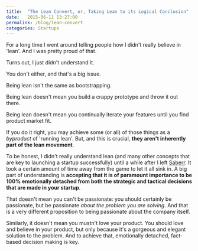 ```yaml
---
title:  "The Lean Convert, or, Taking Lean to its Logical Conclusion"
date:   2015-06-11 13:27:00
permalink: /blog/lean-convert
categories: Startups
---
```

For a long time I went around telling people how I didn't really believe in 'lean'. And I was pretty proud of that.

Turns out, I just didn't understand it.

You don't either, and that's a big issue.

Being lean isn't the same as bootstrapping.

Being lean doesn't mean you build a crappy prototype and throw it out there.

Being lean doesn't mean you continually iterate your features until you find product market fit.

If you do it right, you may achieve some (or all) of those things as a _byproduct_ of 'running lean'. But, and this is crucial, **they aren't inherently part of the lean movement**.

To be honest, I didn't really understand lean (and many other concepts that are key to launching a startup successfully) until a while after I left [Saberr](http://saberr.com). It took a certain amount of time away from the game to let it all sink in. A big part of understanding is **accepting that it is of paramount importance to be 100% emotionally detached from both the strategic and tactical decisions that are made in your startup**.

That doesn't mean you can't be passionate: you should certainly be passionate, but be passionate _about the problem you are solving_. And that is a very different proposition to being passionate about the company itself.

Similarly, it doesn't mean you mustn't love your product. You should love and believe in your product, but only because it's a gorgeous and elegant solution to the problem. And to achieve that, emotionally detached, fact-based decision making is key.
